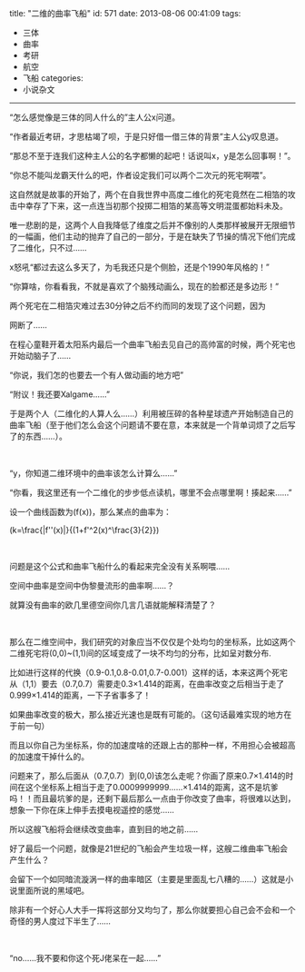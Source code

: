 title: "二维的曲率飞船"
id: 571
date: 2013-08-06 00:41:09
tags: 
- 三体
- 曲率
- 考研
- 航空
- 飞船
categories: 
- 小说杂文
---

“怎么感觉像是三体的同人什么的”主人公x问道。

“作者最近考研，才思枯竭了呗，于是只好借一借三体的背景”主人公y叹息道。

“那总不至于连我们这种主人公的名字都懒的起吧！话说叫x，y是怎么回事啊！”。

“你总不能叫龙霸天什么的吧，作者设定我们可以两个二次元的死宅啊喂”。

这自然就是故事的开始了，两个在自我世界中高度二维化的死宅竟然在二相箔的攻击中幸存了下来，这一点连当初那个投掷二相箔的某高等文明混蛋都始料未及。

唯一悲剧的是，这两个人自我降低了维度之后并不像别的人类那样被展开无限细节的一幅画，他们主动的抛弃了自己的一部分，于是在缺失了节操的情况下他们完成了二维化，只不过……

x怒吼“都过去这么多天了，为毛我还只是个侧脸，还是个1990年风格的！”

“你算啥，你看看我，不就是喜欢了个脑残动画么，现在的脸都还是多边形！”

两个死宅在二相箔灾难过去30分钟之后不约而同的发现了这个问题，因为

网断了……

在程心童鞋开着太阳系内最后一个曲率飞船去见自己的高帅富的时候，两个死宅也开始动脑子了……

“你说，我们怎的也要去一个有人做动画的地方吧”

“附议！我还要Xalgame……”

于是两个人（二维化的人算人么……）利用被压碎的各种星球遗产开始制造自己的曲率飞船（至于他们怎么会这个问题请不要在意，本来就是一个背单词烦了之后写了的东西……）。

&nbsp;

“y，你知道二维环境中的曲率该怎么计算么……”

“你看，我这里还有一个二维化的步步低点读机，哪里不会点哪里啊！揍起来……”

设一个曲线函数为\(f(x)\)，那么某点的曲率为：

\(k=\frac{|f''(x)|}{(1+f'^2(x)^\frac{3}{2}}\)

&nbsp;

问题是这个公式和曲率飞船什么的看起来完全没有关系啊喂……

空间中曲率是空间中伪黎曼流形的曲率啊……？

就算没有曲率的欧几里德空间你几言几语就能解释清楚了？

&nbsp;

那么在二维空间中，我们研究的对象应当不仅仅是个处均匀的坐标系，比如这两个二维死宅将(0,0)~(1,1)间的区域变成了一块不均匀的分布，比如呈对数分布.

比如进行这样的代换（0.9-0.1,0.8-0.01,0.7-0.001）这样的话，本来这两个死宅从（1,1）要去（0.7,0.7）需要走0.3×1.414的距离，在曲率改变之后相当于走了0.999×1.414的距离，一下子省事多了！

如果曲率改变的极大，那么接近光速也是既有可能的。（这句话最难实现的地方在于前一句）

而且以你自己为坐标系，你的加速度啥的还跟上古的那种一样，不用担心会被超高的加速度干掉什么的。

问题来了，那么后面从（0.7,0.7）到(0,0)该怎么走呢？你画了原来0.7×1.414的时间在这个坐标系上相当于走了0.0009999999……×1.414的距离，这不是坑爹吗！！而且最坑爹的是，还剩下最后那么一点由于你改变了曲率，将很难以达到，想象一下你在床上伸手去摸电视遥控的感觉……

所以这艘飞船将会继续改变曲率，直到目的地之前……

好了最后一个问题，就像是21世纪的飞船会产生垃圾一样，这艘二维曲率飞船会产生什么？

会留下一个如同暗流漩涡一样的曲率暗区（主要是里面乱七八糟的……）这就是小说里面所说的黑域吧。

除非有一个好心人大手一挥将这部分又均匀了，那么你就要担心自己会不会和一个奇怪的男人度过下半生了……

&nbsp;

“no……我不要和你这个死J佬呆在一起……”